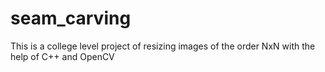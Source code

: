# seam_carving
This is a college level project of resizing images of the order NxN with the help of C++ and OpenCV
